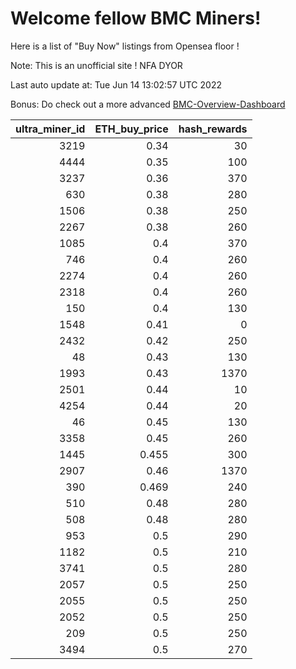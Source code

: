 # Welcome fellow BMC Miners!
Here is a list of "Buy Now" listings from Opensea floor !

Note: This is an unofficial site ! NFA DYOR

Last auto update at: Tue Jun 14 13:02:57 UTC 2022

Bonus: Do check out a more advanced [BMC-Overview-Dashboard](https://dune.com/defifunk/BMC-Overview-Dashboard)


|   ultra_miner_id |   ETH_buy_price |   hash_rewards |
|-----------------:|----------------:|---------------:|
|             3219 |           0.34  |             30 |
|             4444 |           0.35  |            100 |
|             3237 |           0.36  |            370 |
|              630 |           0.38  |            280 |
|             1506 |           0.38  |            250 |
|             2267 |           0.38  |            260 |
|             1085 |           0.4   |            370 |
|              746 |           0.4   |            260 |
|             2274 |           0.4   |            260 |
|             2318 |           0.4   |            260 |
|              150 |           0.4   |            130 |
|             1548 |           0.41  |              0 |
|             2432 |           0.42  |            250 |
|               48 |           0.43  |            130 |
|             1993 |           0.43  |           1370 |
|             2501 |           0.44  |             10 |
|             4254 |           0.44  |             20 |
|               46 |           0.45  |            130 |
|             3358 |           0.45  |            260 |
|             1445 |           0.455 |            300 |
|             2907 |           0.46  |           1370 |
|              390 |           0.469 |            240 |
|              510 |           0.48  |            280 |
|              508 |           0.48  |            280 |
|              953 |           0.5   |            290 |
|             1182 |           0.5   |            210 |
|             3741 |           0.5   |            280 |
|             2057 |           0.5   |            250 |
|             2055 |           0.5   |            250 |
|             2052 |           0.5   |            250 |
|              209 |           0.5   |            250 |
|             3494 |           0.5   |            270 |